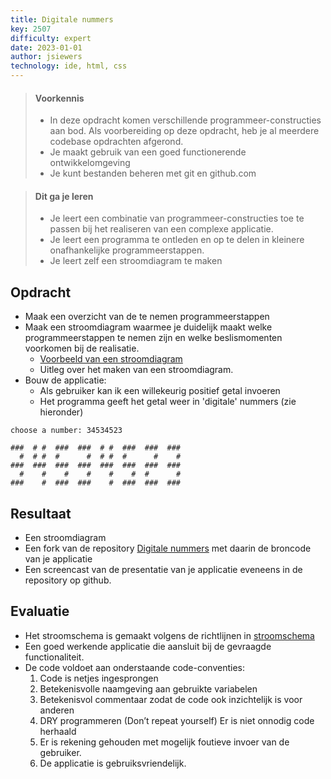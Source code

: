 ```yaml
---
title: Digitale nummers
key: 2507
difficulty: expert
date: 2023-01-01
author: jsiewers
technology: ide, html, css
---
```


> #### Voorkennis
> * In deze opdracht komen verschillende programmeer-constructies aan bod. Als voorbereiding op deze opdracht, heb je al meerdere codebase opdrachten afgerond.
> * Je maakt gebruik van een goed functionerende ontwikkelomgeving
> * Je kunt bestanden beheren met git en github.com

> #### Dit ga je leren
> * Je leert een combinatie van programmeer-constructies toe te passen bij het realiseren van een complexe applicatie.
> * Je leert een programma te ontleden en op te delen in kleinere onafhankelijke programmeerstappen.
> * Je leert zelf een stroomdiagram te maken

## Opdracht
* Maak een overzicht van de te nemen programmeerstappen
* Maak een stroomdiagram waarmee je duidelijk maakt welke programmeerstappen te nemen zijn en welke beslismomenten voorkomen bij de realisatie. 
    * [Voorbeeld van een stroomdiagram](https://static.edutorial.nl/python/python_stroomschema.pdf)
    * Uitleg over het maken van een stroomdiagram.
* Bouw de applicatie:
    * Als gebruiker kan ik een willekeurig positief getal invoeren
    * Het programma geeft het getal weer in 'digitale' nummers (zie hieronder)

```shell
choose a number: 34534523

###  # #  ###  ###  # #  ###  ###  ###  
  #  # #  #      #  # #  #      #    #  
###  ###  ###  ###  ###  ###  ###  ###  
  #    #    #    #    #    #  #      #  
###    #  ###  ###    #  ###  ###  ###  

```

## Resultaat
* Een stroomdiagram
* Een fork van de repository [Digitale nummers](https://github.com/DeltionICT/Digitale-nummers/fork) met daarin de broncode van je applicatie
* Een screencast van de presentatie van je applicatie eveneens in de repository op github.

## Evaluatie
* Het stroomschema is gemaakt volgens de richtlijnen in [stroomschema](https://static.edutorial.nl/python/activiteiten_diagram.docx)
* Een goed werkende applicatie die aansluit bij de gevraagde functionaliteit.
* De code voldoet aan onderstaande code-conventies:
    1. Code is netjes ingesprongen
    2. Betekenisvolle naamgeving aan gebruikte variabelen
    3. Betekenisvol commentaar zodat de code ook inzichtelijk is voor anderen
    4. DRY programmeren (Don’t repeat yourself) Er is niet onnodig code herhaald
    5. Er is rekening gehouden met mogelijk foutieve invoer van de gebruiker.
    6. De applicatie is gebruiksvriendelijk.
